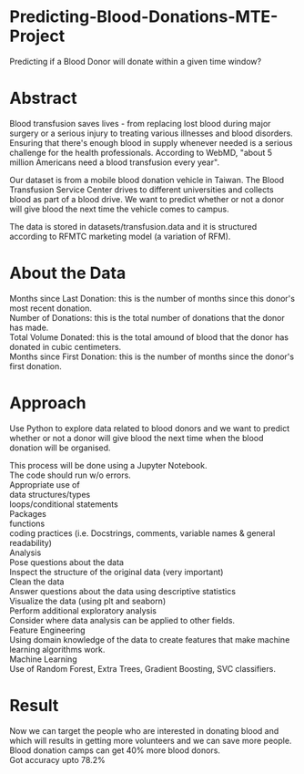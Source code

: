 # Predicting-Blood-Donations-MTE-Project
Predicting if a Blood Donor will donate within a given time window?

# Abstract
Blood transfusion saves lives - from replacing lost blood during major surgery or a serious injury to treating various illnesses and blood disorders. Ensuring that there's enough blood in supply whenever needed is a serious challenge for the health professionals. According to WebMD, "about 5 million Americans need a blood transfusion every year".<br/>

Our dataset is from a mobile blood donation vehicle in Taiwan. The Blood Transfusion Service Center drives to different universities and collects blood as part of a blood drive. We want to predict whether or not a donor will give blood the next time the vehicle comes to campus.<br/>

The data is stored in datasets/transfusion.data and it is structured according to RFMTC marketing model (a variation of RFM).<br/>

# About the Data
Months since Last Donation: this is the number of months since this donor's most recent donation. <br/>
Number of Donations: this is the total number of donations that the donor has made.<br/>
Total Volume Donated: this is the total amound of blood that the donor has donated in cubic centimeters. <br/>
Months since First Donation: this is the number of months since the donor's first donation.<br/>

# Approach
Use Python to explore data related to blood donors and we want to predict whether or not a donor will give blood the next time when the blood donation will be organised.<br/>

This process will be done using a Jupyter Notebook.<br/>
The code should run w/o errors.<br/>
Appropriate use of <br/>
data structures/types<br/>
loops/conditional statements <br/>
Packages <br/>
functions <br/>
coding practices (i.e. Docstrings, comments, variable names & general readability) <br/>
Analysis <br/>
Pose questions about the data <br/>
Inspect the structure of the original data (very important) <br/>
Clean the data <br/>
Answer questions about the data using descriptive statistics<br/>
Visualize the data (using plt and seaborn)<br/>
Perform additional exploratory analysis<br/>
Consider where data analysis can be applied to other fields.<br/>
Feature Engineering<br/>
Using domain knowledge of the data to create features that make machine learning algorithms work.<br/>
Machine Learning<br/>
Use of Random Forest, Extra Trees, Gradient Boosting, SVC classifiers.<br/>

# Result
Now we can target the people who are interested in donating blood and which will results in getting more volunteers and we can save more people.<br/>
Blood donation camps can get 40% more blood donors.<br/>
Got accuracy upto 78.2%<br/>
